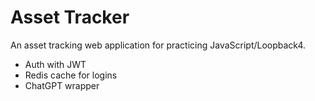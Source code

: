 # Asset Tracker
An asset tracking web application for practicing JavaScript/Loopback4.
- Auth with JWT
- Redis cache for logins
- ChatGPT wrapper
